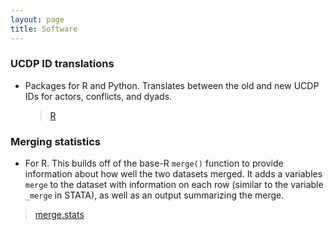 ```yaml
---
layout: page
title: Software
---
```


### UCDP ID translations
- Packages for R and Python. Translates between the old and new UCDP IDs for actors,
conflicts, and dyads.

  > [R](https://newton-c.github.io/UCDP_ID_translation_R/)

  <!-- > [Python](https://github.com/newton-c/UCDP_ID_translation_python)-->


### Merging statistics
- For R. This builds off of the base-R `merge()` function to provide information about how well the two datasets merged. It adds a variables `merge` to the dataset with information on each row (similar to the variable `_merge` in STATA), as well as an output summarizing the merge.

> [merge.stats](https://github.com/newton-c/merge_stats_R)
